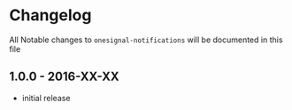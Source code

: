 # Changelog

All Notable changes to `onesignal-notifications` will be documented in this file

## 1.0.0 - 2016-XX-XX

- initial release
